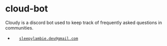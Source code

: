 # cloud-bot
Cloudy is a discord bot used to keep track of frequently asked questions in communities. 
  - <a href="#"><img width="16px" height="16px" src="https://github.com/m-sterling/m-sterling/blob/master/assets/gmail.ico"></a> [`sleepylambie.dev@gmail.com`](mailto:sleepylambie.dev@gmail.com)
